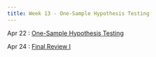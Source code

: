 ```yaml
---
title: Week 13 - One-Sample Hypothesis Testing
---
```


Apr 22
: [One-Sample Hypothesis Testing](https://rmshksu.github.io/stat225_spring2025/classes/d20-225-spr25.html)

Apr 24
: [Final Review I](https://rmshksu.github.io/stat225_spring2025/classes/fr1-225-spr25.html)
